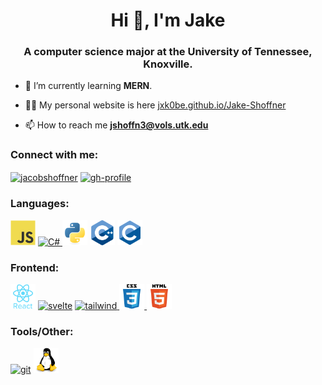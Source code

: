 <h1 align="center">Hi 👋, I'm Jake</h1>
<h3 align="center">A computer science major at the University of Tennessee, Knoxville.</h3>

- 🌱 I’m currently learning **MERN**.

- 👨‍💻 My personal website is here [jxk0be.github.io/Jake-Shoffner](http://jxk0be.github.io/Jake-Shoffner)

- 📫 How to reach me **jshoffn3@vols.utk.edu**


<h3 align="left">Connect with me:</h3>
<p align="left">
<a href="https://linkedin.com/in/jacobshoffner" target="_blank"><img align="center" src="https://raw.githubusercontent.com/rahuldkjain/github-profile-readme-generator/master/src/images/icons/Social/linked-in-alt.svg" alt="jacobshoffner" height="30" width="40" /></a>
<a href="https://github.com/Jxk0be" target="_blank"><img align="center" src="https://raw.githubusercontent.com/jmnote/z-icons/master/svg/github.svg" alt="gh-profile" height="40" width="40" /></a>
</p>

<h3 align="left">Languages:</h3>
<p align="left">
<a href="https://developer.mozilla.org/en-US/docs/Web/JavaScript" target="_blank" rel="noreferrer"> <img src="https://raw.githubusercontent.com/devicons/devicon/master/icons/javascript/javascript-original.svg" alt="javascript" width="40" height="40"/></a>
<a href="https://learn.microsoft.com/en-us/dotnet/csharp/" target="_blank" rel="noreferrer"> <img src="https://raw.githubusercontent.com/jmnote/z-icons/master/svg/csharp.svg" alt="C#" width="40" height="40" /> </a>
<a href="https://www.python.org" target="_blank" rel="noreferrer"> <img src="https://raw.githubusercontent.com/devicons/devicon/master/icons/python/python-original.svg" alt="python" width="40" height="40"/></a>
<a href="https://www.w3schools.com/cpp/" target="_blank" rel="noreferrer"> <img src="https://raw.githubusercontent.com/devicons/devicon/master/icons/cplusplus/cplusplus-original.svg" alt="cplusplus" width="40" height="40"/></a> 
<a href="https://www.cprogramming.com/" target="_blank" rel="noreferrer"> <img src="https://raw.githubusercontent.com/devicons/devicon/master/icons/c/c-original.svg" alt="c" width="40" height="40"/> </a>
</p>

<h3 align="left">Frontend:</h3>
<p align="left">
<a href="https://reactjs.org/" target="_blank" rel="noreferrer"> <img src="https://raw.githubusercontent.com/devicons/devicon/master/icons/react/react-original-wordmark.svg" alt="react" width="40" height="40"/></a> 
<a href="https://svelte.dev" target="_blank" rel="noreferrer"> <img src="https://upload.wikimedia.org/wikipedia/commons/1/1b/Svelte_Logo.svg" alt="svelte" width="40" height="40"/></a> 
<a href="https://tailwindcss.com/" target="_blank" rel="noreferrer"> <img src="https://www.vectorlogo.zone/logos/tailwindcss/tailwindcss-icon.svg" alt="tailwind" width="40" height="40"/> </a>
<a href="https://www.w3schools.com/css/" target="_blank" rel="noreferrer"> <img src="https://raw.githubusercontent.com/devicons/devicon/master/icons/css3/css3-original-wordmark.svg" alt="css3" width="40" height="40"/> </a>
<a href="https://www.w3.org/html/" target="_blank" rel="noreferrer"> <img src="https://raw.githubusercontent.com/devicons/devicon/master/icons/html5/html5-original-wordmark.svg" alt="html5" width="40" height="40"/> </a>
</p>

<h3 align="left">Tools/Other:</h3>
<p align="left">
<a href="https://git-scm.com/" target="_blank" rel="noreferrer"> <img src="https://raw.githubusercontent.com/jmnote/z-icons/master/svg/git.svg" alt="git" width="40" height="40"/></a>
<a href="https://www.linux.org/" target="_blank" rel="noreferrer"> <img src="https://raw.githubusercontent.com/devicons/devicon/master/icons/linux/linux-original.svg" alt="linux" width="40" height="40"/></a> 
</p>
